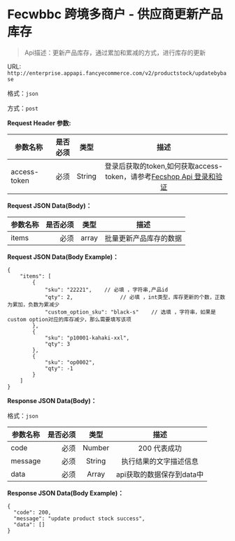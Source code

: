 Fecwbbc 跨境多商户 - 供应商更新产品库存
===============

> Api描述：更新产品库存，通过累加和累减的方式，进行库存的更新

URL: `http://enterprise.appapi.fancyecommerce.com/v2/productstock/updatebybase`

格式：`json`

方式：`post`

**Request Header 参数:**


| 参数名称        | 是否必须    |  类型       |  描述     |
| ----------------| -----:      | :----:      |:----:     |
| access-token    | 必须        |   String    | 登录后获取的token,如何获取access-token，请参考[Fecshop Api 登录和验证](fbbcbase-api-login-and-verification.md)|


**Request JSON Data(Body)：**

| 参数名称        | 是否必须    |  类型       |  描述     |
| ----------------| -----:      | :----:      |:----:     |
| items            | 必须        |   array       | 批量更新产品库存的数据|


**Request JSON Data(Body Example)：**

```
{
    "items": [
        {
            "sku": "22221",    // 必填 ，字符串,产品id
            "qty": 2,               // 必填 ，int类型，库存更新的个数，正数为累加，负数为累减少            
            "custom_option_sku": "black-s"    // 选填 ，字符串，如果是custom option对应的库存减少，那么需要填写该项
        },
        {
            "sku": "p10001-kahaki-xxl",   
            "qty": 3                          
        },
        {
            "sku": "op0002",  
            "qty": -1        
        }
    ]
}
```


**Response JSON Data(Body)：**

格式：`json`

| 参数名称        | 是否必须    |  类型       |  描述        |
| ----------------| -----:      | :----:      |:----:        | 
| code            | 必须        |   Number    | 200 代表成功 |
| message         | 必须        |   String    | 执行结果的文字描述信息  |
| data            | 必须        |   Array    | api获取的数据保存到data中  |

**Response JSON Data(Body Example)：**

```
{
  "code": 200,
  "message": "update product stock success",
  "data": []
}
```